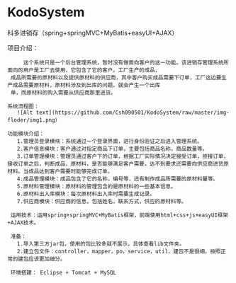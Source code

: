 # KodoSystem
科多进销存（spring+springMVC+MyBatis+easyUI+AJAX）

  项目介绍：

         这个系统只是一个后台管理系统，暂时没有做面向客户的这一功能。该进销存管理系统所面向的用户是工厂去使用，它包含了它的客户，工厂生产的成品，
	 成品所需要的原材料以及提供原材料的供应商，其中客户购买成品需要下订单，工厂这边要生产成品需要原材料，原材料涉及到出库的问题，就会产生一个出库
	 单，而原材料的购入需要从供应商那里进货。
	
	系统流程图：
	   ![Alt text](https://github.com/Csh090501/KodoSystem/raw/master/img-floder/img1.png）
  
    功能模块介绍：
	   1.管理员登录模块：系统通过一个登录界面，进行身份验证之后进入管理系统。
       2.客户信息模块：客户通过对指定商品下订单，主要包括商品名称，商品数量等。
       3.订单管理模块：管理员通过客户下的订单，根据工厂实际情况决定接受订单，拒接订单，接收订单之后，判断成品，原材料，是否能够满足客户需要，达不到要求还需要向供应商进货原材料。当成品达到客户需要时能够完成订单。
       4.成品管理模块：成品包含了它的名称，编号等，还有制作成品所需要的原材料量等。
       5.原材料管理模块：原材料的管理包含的是原材料的一些基本信息。
       6.原材料出入库模块：每次原材料出入库时需要生成记录。
       7.供应商模块：供应商的信息，包括姓名，联系方式，供应的原材料等。
     
	 运用技术：运用spring+springMVC+MyBatis框架，前端使用html+css+js+easyUI框架+AJAX技术。
	 
	 准备：
	   1.导入第三方jar包，使用的包比较多就不展示，具体查看lib文件夹。
	   2.建立包文件：controller，mapper，po，service，util，建包不是很细，按照正常的建包应该更加细分。
	   
	 环境搭建： Eclipse + Tomcat + MySQL